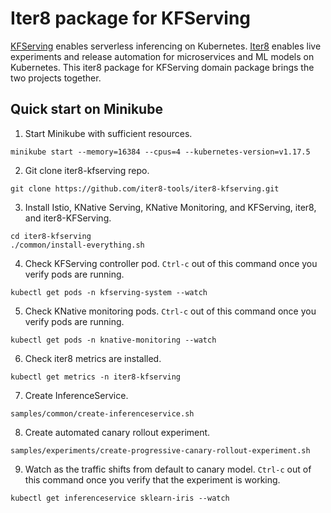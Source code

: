 # Iter8 package for KFServing

[KFServing](https://github.com/kubeflow/kfserving) enables serverless inferencing on Kubernetes. [Iter8](https://iter8.tools) enables live experiments and release automation for microservices and ML models on Kubernetes. This iter8 package for KFServing domain package brings the two projects together.

## Quick start on Minikube

1. Start Minikube with sufficient resources.
```
minikube start --memory=16384 --cpus=4 --kubernetes-version=v1.17.5
```

2. Git clone iter8-kfserving repo.
```
git clone https://github.com/iter8-tools/iter8-kfserving.git
```

3. Install Istio, KNative Serving, KNative Monitoring, and KFServing, iter8, and iter8-KFServing.
```
cd iter8-kfserving
./common/install-everything.sh
```

4. Check KFServing controller pod. `Ctrl-c` out of this command once you verify pods are running.
```
kubectl get pods -n kfserving-system --watch
```

5. Check KNative monitoring pods. `Ctrl-c` out of this command once you verify pods are running.
```
kubectl get pods -n knative-monitoring --watch
```

6. Check iter8 metrics are installed.
```
kubectl get metrics -n iter8-kfserving
```

7. Create InferenceService.
```
samples/common/create-inferenceservice.sh
```

8. Create automated canary rollout experiment.
```
samples/experiments/create-progressive-canary-rollout-experiment.sh
```

9. Watch as the traffic shifts from default to canary model. `Ctrl-c` out of this command once you verify that the experiment is working.
```
kubectl get inferenceservice sklearn-iris --watch
```